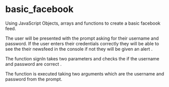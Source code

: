 # basic_facebook
Using JavaScript Objects, arrays and functions to create a basic facebook feed. 

The user will be presented with the prompt asking for their username and password. 
If the user enters their credentials correctly they will be able to see the their newsfeed in the console if not they will be given an alert . 

The function signIn takes two parameters and checks the if the username and password are correct . 

The function is executed taking two arguments which are the username and password from the prompt.
